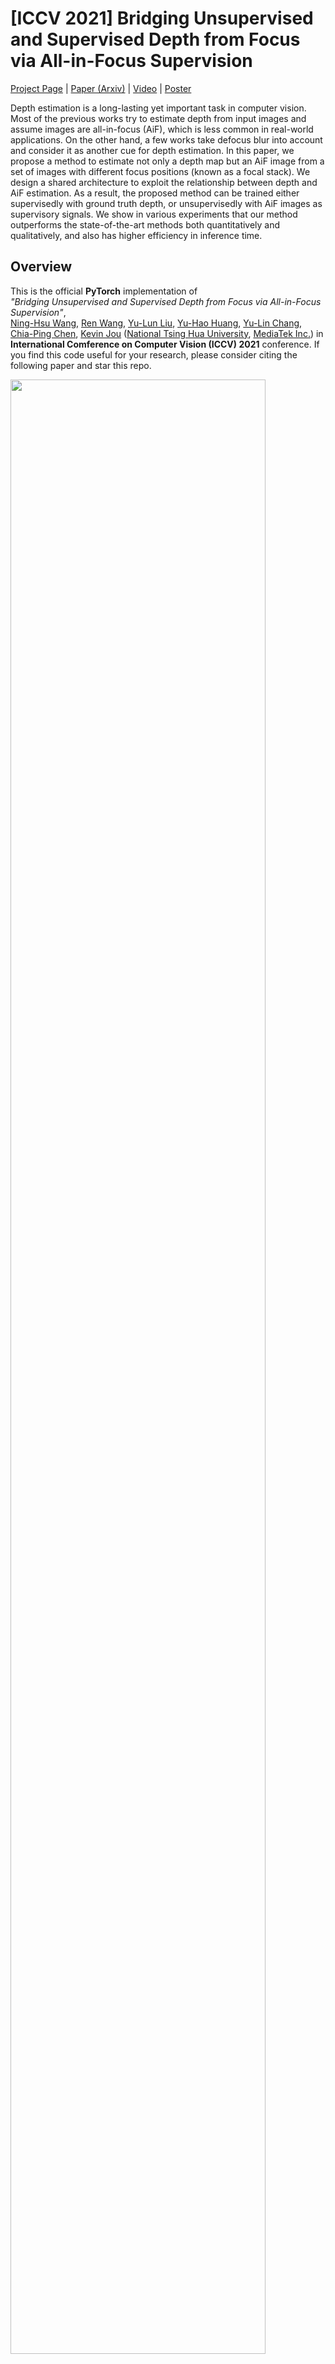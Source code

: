 # [ICCV 2021] Bridging Unsupervised and Supervised Depth from Focus via All-in-Focus Supervision

[Project Page](https://albert100121.github.io/AiFDepthNet/) | [Paper (Arxiv)](https://arxiv.org/abs/2108.10843) | [Video](https://drive.google.com/file/d/1ZXNaQ3vrmjfiab_mm-odPHpdrqrgdYrE/view?usp=sharing) | [Poster](https://drive.google.com/file/d/1OQT8DX5eYwKfnz4nnRGcSWZD-YFMoUb3/view?usp=sharing)

Depth estimation is a long-lasting yet important task in computer vision. Most of the previous works try to estimate depth from input images and assume images are all-in-focus (AiF), which is less common in real-world applications. On the other hand, a few works take defocus blur into account and consider it as another cue for depth estimation. In this paper, we propose a method to estimate not only a depth map but an AiF image from a set of images with different focus positions (known as a focal stack). We design a shared architecture to exploit the relationship between depth and AiF estimation. As a result, the proposed method can be trained either supervisedly with ground truth depth, or unsupervisedly with AiF images as supervisory signals. We show in various experiments that our method outperforms the state-of-the-art methods both quantitatively and qualitatively, and also has higher efficiency in inference time.

## Overview

This is the official **PyTorch** implementation of  
*"Bridging Unsupervised and Supervised Depth from Focus via All-in-Focus Supervision"*,  
[Ning-Hsu Wang](http://albert100121.github.io/), [Ren Wang](https://tw.linkedin.com/in/ren-wang-61b273160), [Yu-Lun Liu](http://www.cmlab.csie.ntu.edu.tw/~yulunliu/), [Yu-Hao Huang](https://www.linkedin.com/in/yu-hao-huang-72821060/?originalSubdomain=tw), [Yu-Lin Chang](https://scholar.google.com/citations?user=0O9rukQAAAAJ&hl=en), [Chia-Ping Chen](https://tw.linkedin.com/in/chia-ping-chen-81674078), [Kevin Jou](https://corp.mediatek.com/investor-relations/corporate-governance/corporate-management)  ([National Tsing Hua University](http://nthu-en.site.nthu.edu.tw), [MediaTek Inc.](https://www.mediatek.com)) in **International Comference on Computer Vision (ICCV) 2021** conference. If you find this code useful for your research, please consider citing the following paper and star this repo.

<img src='imgs/arch.jpg' width=90%>

## Requirements
- Python == 3.6.8
- PyTorch == 1.5.1
- torchvision == 0.6.1
- h5py == 2.8.0
- tensorboardX == 2.1
- tqdm = 4.47.0
- *see ```requirements.txt``` for more detail*

## Usage 
#### 1. Download Dataset
**DDFF-12-Scene Dataset**
1. Download trainval and test h5py to ```./data```
[ddff-dataset-trainval.h5py](https://vision.in.tum.de/webarchive/hazirbas/ddff12scene/ddff-dataset-trainval.h5)
[ddff-dataset-test.h5py](https://vision.in.tum.de/webarchive/hazirbas/ddff12scene/ddff-dataset-test.h5)

**DefocusNet Dataset**
1. Download zip file to ```./data/DefocusNet_Gen```
    - [Official Link](https://drive.google.com/file/d/1bR-WZQf44s0nsScC27HiEwaXPyEQ3-Dw/view)

2. Run the following command under ```./data/DefocusNet_Gen```
    ```bash
    unzip fs_6.zip
    python DefocusNet_gen_txt.py
    cd ../../
    ``` 
**4D-Light-Field Dataset**
1. Go to this [website](https://lightfield-analysis.uni-konstanz.de) to request for the 4D-Light-Field dataset
2. Download ```full_data.zip``` under ```./data/4D-Light-Field_Gen```
3. Run the following command under ```./data/4D-Light-Field_Gen```
    ```bash
    unzip full_data.zip
    python LF2hdf5.py --base_dir ./full_data --output_dir ./LF
    python FS_gen.py --LF_path ./LF/HCI_LF_trainval.h5 --output_dir ./FS 
    ```

**FlyingThings3D Dataset**
1. Download [FlyingThings3D_FS](https://drive.google.com/file/d/1tYuaJ2G2PWYWJs6pfrDcsLGgeohhsqA_/view?usp=sharing) under ```./data/Barron2015_Gen/```
2. Unzip the dataset

**Middlebury Dataset**
1. Download [Middlebury_FS](https://drive.google.com/file/d/1VaMTYNvReg83dtkDPxPHzkxjtLgITtRA/view?usp=sharing) under ```./data/Barron2015_Gen/```
2. Unzip the dataaset

**Mobile Depth Dataset**
1. Download both zip files from https://www.supasorn.com/dffdownload.html to ```./data/Mobile_Depth_Gen```
2. Run the following command under ```./data/Mobile_Depth_Gen```
    ```bash
    mkdir Photos_Calibration_Results
    mv depth_from_focus_data2.zip Photos_Calibration_Results
    cd Photos_Calibration_Results
    unzip ./depth_from_focus_data2.zip
    mv calibration/metal calibration/metals
    mv calibration/GT calibration/zeromotion
    mv calibration/GTSmall calibration/smallmotion
    mv calibration/GTLarge calibration/largemotion
    cd ..
    unzip depth_from_focus_data3.zip
    python gen_txt_mobile.py
    cd ../../
    ```

#### 2. Download Pretrained Model
1. Download the ckpt.zip file and upzip
[ckpt.zip](https://drive.google.com/file/d/1Lk4tJ7AKRJPGIfAjhxVMXoEFZBplmkHp/view?usp=sharing)

#### 3. Prepare Runtime Environment
Install packages from requirements.txt in your conda environment.
```bash
conda create --name AiFDepthNet --file requirements.txt -c pytorch
conda activate AiFDepthNet
```

#### 4. Run The following command
```bash
CUDA_VISIBLE_DEVICES=[GPU_ID] python test.py --txt(optional) [path to the txt file of the dataset] --h5py(optional) [path to the h5py file of the dataset] --pth [path to your pretrained model] --outdir(optional) [path to your output results storage] --dataset [dataset name] --disp_depth [pretrained model is trained with disparity or depth] --test(optional) [Run DDFF-12-Scene Dataset on testing data]
```

## Results
#### DDFF-12-Scene Dataset
<img src='imgs/DDFF.png' width=90%>
<img src='imgs/DDFF_viz.png' width=90%>

#### DefocusNet Dataset
<img src='imgs/DefocusNet_full.png' width=90%>
<img src='imgs/DefocusNet_viz.png' width=90%>

#### 4D Light Field Dataset
<img src='imgs/4D-LF.png' width=90%>
<img src='imgs/4D-LF_viz.png' width=90%>

#### Mobile Depth Dataset
<img src='imgs/Mobile.png' width=90%>


## Dataset
<img src='imgs/Dataset_Summary.png' width=90%>

## Citation
Please cite our paper if you find the code or dataset useful for your research.

```bibtex
@inproceedings{Wang-ICCV-2021,
        author    = {Wang, Ning-Hsu and Wang, Ren and Liu, Yu-Lun and Huang, Yu-Hao and Chang, Yu-Lin and Chen, Chia-Ping and Jou, Kevin}, 
        title     = {Bridging Unsupervised and Supervised Depth from Focus via All-in-Focus Supervision}, 
        booktitle = {International Conference on Computer Vision},
        year      = {2021}
}
```

## Resources
- [DDFF-12-Scene](https://hazirbas.com/datasets/ddff12scene/)
- [4D Light Field Dataset](https://lightfield-analysis.uni-konstanz.de)
- [DefocusNet](https://github.com/dvl-tum/defocus-net)
- [Mobile Depth Dataset](https://www.supasorn.com)
- [Middlebury Dataset](https://vision.middlebury.edu/stereo/data/)
- [FlyingThings3D Dataset](https://lmb.informatik.uni-freiburg.de/resources/datasets/SceneFlowDatasets.en.html)
## Acknowledgement
- [MediaTek Inc.](https://www.mediatek.tw)